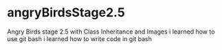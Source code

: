 # angryBirdsStage2.5
Angry Birds stage 2.5 with Class Inheritance and Images
i learned how to use git bash 
i learned how to write code in git bash